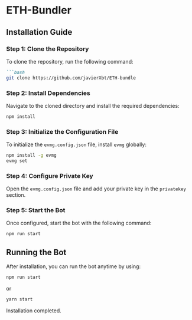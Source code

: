 # ETH-Bundler

## Installation Guide
### Step 1: Clone the Repository
To clone the repository, run the following command:
```markdown
```bash
git clone https://github.com/javierXbt/ETH-bundle
```

### Step 2: Install Dependencies
Navigate to the cloned directory and install the required dependencies:

```bash
npm install
```

### Step 3: Initialize the Configuration File
To initialize the `evmg.config.json` file, install `evmg` globally:

```bash
npm install -g evmg
evmg set
```

### Step 4: Configure Private Key
Open the `evmg.config.json` file and add your private key in the `privatekey` section.

### Step 5: Start the Bot
Once configured, start the bot with the following command:

```bash
npm run start
```

## Running the Bot
After installation, you can run the bot anytime by using:

```bash
npm run start
```

or

```bash
yarn start
```

Installation completed.
```
